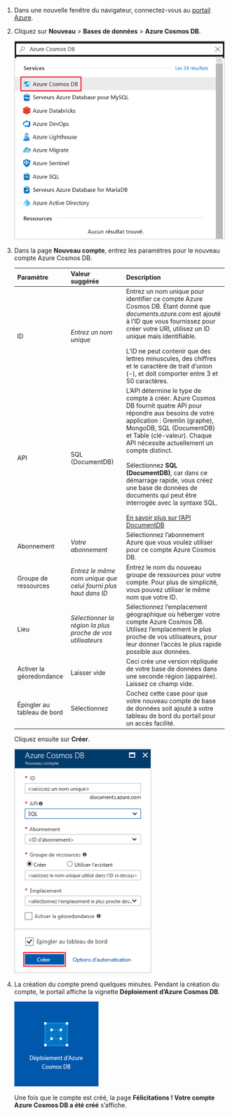 1. Dans une nouvelle fenêtre du navigateur, connectez-vous au [portail Azure](https://portal.azure.com/).
2. Cliquez sur **Nouveau** > **Bases de données** > **Azure Cosmos DB**.
   
   ![Volet Bases de données du portail Azure](./media/cosmos-db-create-dbaccount/create-nosql-db-databases-json-tutorial-1.png)

3. Dans la page **Nouveau compte**, entrez les paramètres pour le nouveau compte Azure Cosmos DB. 
 
    Paramètre|Valeur suggérée|Description
    ---|---|---
    ID|*Entrez un nom unique*|Entrez un nom unique pour identifier ce compte Azure Cosmos DB. Étant donné que *documents.azure.com* est ajouté à l’ID que vous fournissez pour créer votre URI, utilisez un ID unique mais identifiable.<br><br>L’ID ne peut contenir que des lettres minuscules, des chiffres et le caractère de trait d’union (-), et doit comporter entre 3 et 50 caractères.
    API|SQL (DocumentDB)|L’API détermine le type de compte à créer. Azure Cosmos DB fournit quatre API pour répondre aux besoins de votre application : Gremlin (graphe), MongoDB, SQL (DocumentDB) et Table (clé-valeur). Chaque API nécessite actuellement un compte distinct. <br><br>Sélectionnez **SQL (DocumentDB)**, car dans ce démarrage rapide, vous créez une base de données de documents qui peut être interrogée avec la syntaxe SQL.<br><br>[En savoir plus sur l’API DocumentDB](../articles/cosmos-db/documentdb-introduction.md)|
    Abonnement|*Votre abonnement*|Sélectionnez l’abonnement Azure que vous voulez utiliser pour ce compte Azure Cosmos DB. 
    Groupe de ressources|*Entrez le même nom unique que celui fourni plus haut dans ID*|Entrez le nom du nouveau groupe de ressources pour votre compte. Pour plus de simplicité, vous pouvez utiliser le même nom que votre ID. 
    Lieu|*Sélectionner la région la plus proche de vos utilisateurs*|Sélectionnez l’emplacement géographique où héberger votre compte Azure Cosmos DB. Utilisez l’emplacement le plus proche de vos utilisateurs, pour leur donner l’accès le plus rapide possible aux données.
    Activer la géoredondance| Laisser vide | Ceci crée une version répliquée de votre base de données dans une seconde région (appairée). Laissez ce champ vide.  
    Épingler au tableau de bord | Sélectionnez | Cochez cette case pour que votre nouveau compte de base de données soit ajouté à votre tableau de bord du portail pour un accès facilité.

    Cliquez ensuite sur **Créer**.

    ![Panneau de nouveau compte pour Azure Cosmos DB](./media/cosmos-db-create-dbaccount/create-nosql-db-databases-json-tutorial-2.png)

4. La création du compte prend quelques minutes. Pendant la création du compte, le portail affiche la vignette **Déploiement d’Azure Cosmos DB**.

    ![Volet Notifications du portail Azure](./media/cosmos-db-create-dbaccount/deploying-cosmos-db.png)

    Une fois que le compte est créé, la page **Félicitations ! Votre compte Azure Cosmos DB a été créé** s’affiche. 

